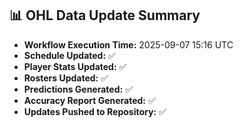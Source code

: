 ## 📊 OHL Data Update Summary
- **Workflow Execution Time:** 2025-09-07 15:16 UTC
- **Schedule Updated:** ✅
- **Player Stats Updated:** ✅
- **Rosters Updated:** ✅
- **Predictions Generated:** ✅
- **Accuracy Report Generated:** ✅
- **Updates Pushed to Repository:** ✅
